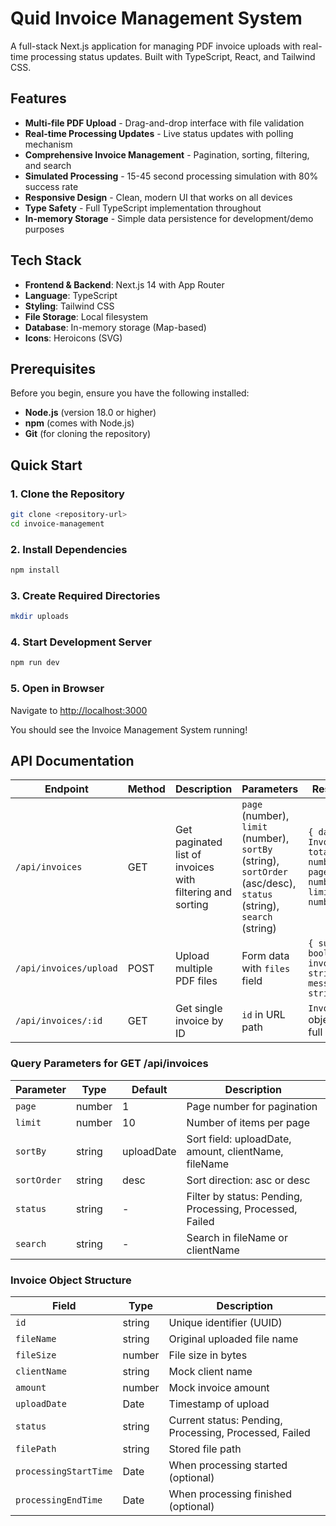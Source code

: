 # Quid Invoice Management System

A full-stack Next.js application for managing PDF invoice uploads with real-time processing status updates. Built with TypeScript, React, and Tailwind CSS.

## Features

- **Multi-file PDF Upload** - Drag-and-drop interface with file validation
- **Real-time Processing Updates** - Live status updates with polling mechanism
- **Comprehensive Invoice Management** - Pagination, sorting, filtering, and search
- **Simulated Processing** - 15-45 second processing simulation with 80% success rate
- **Responsive Design** - Clean, modern UI that works on all devices
- **Type Safety** - Full TypeScript implementation throughout
- **In-memory Storage** - Simple data persistence for development/demo purposes

## Tech Stack

- **Frontend & Backend**: Next.js 14 with App Router
- **Language**: TypeScript
- **Styling**: Tailwind CSS
- **File Storage**: Local filesystem
- **Database**: In-memory storage (Map-based)
- **Icons**: Heroicons (SVG)

## Prerequisites

Before you begin, ensure you have the following installed:

- **Node.js** (version 18.0 or higher)
- **npm** (comes with Node.js)
- **Git** (for cloning the repository)

## Quick Start

### 1. Clone the Repository
```bash
git clone <repository-url>
cd invoice-management
```

### 2. Install Dependencies
```bash
npm install
```

### 3. Create Required Directories
```bash
mkdir uploads
```

### 4. Start Development Server
```bash
npm run dev
```

### 5. Open in Browser
Navigate to [http://localhost:3000](http://localhost:3000)

You should see the Invoice Management System running!

## API Documentation

| Endpoint | Method | Description | Parameters | Response |
|----------|--------|-------------|------------|----------|
| `/api/invoices` | GET | Get paginated list of invoices with filtering and sorting | `page` (number), `limit` (number), `sortBy` (string), `sortOrder` (asc/desc), `status` (string), `search` (string) | `{ data: Invoice[], total: number, page: number, limit: number }` |
| `/api/invoices/upload` | POST | Upload multiple PDF files | Form data with `files` field | `{ success: boolean, invoiceIds: string[], message: string }` |
| `/api/invoices/:id` | GET | Get single invoice by ID | `id` in URL path | `Invoice` object with full details |

### Query Parameters for GET /api/invoices

| Parameter | Type | Default | Description |
|-----------|------|---------|-------------|
| `page` | number | 1 | Page number for pagination |
| `limit` | number | 10 | Number of items per page |
| `sortBy` | string | uploadDate | Sort field: uploadDate, amount, clientName, fileName |
| `sortOrder` | string | desc | Sort direction: asc or desc |
| `status` | string | - | Filter by status: Pending, Processing, Processed, Failed |
| `search` | string | - | Search in fileName or clientName |

### Invoice Object Structure

| Field | Type | Description |
|-------|------|-------------|
| `id` | string | Unique identifier (UUID) |
| `fileName` | string | Original uploaded file name |
| `fileSize` | number | File size in bytes |
| `clientName` | string | Mock client name |
| `amount` | number | Mock invoice amount |
| `uploadDate` | Date | Timestamp of upload |
| `status` | string | Current status: Pending, Processing, Processed, Failed |
| `filePath` | string | Stored file path |
| `processingStartTime` | Date | When processing started (optional) |
| `processingEndTime` | Date | When processing finished (optional) |